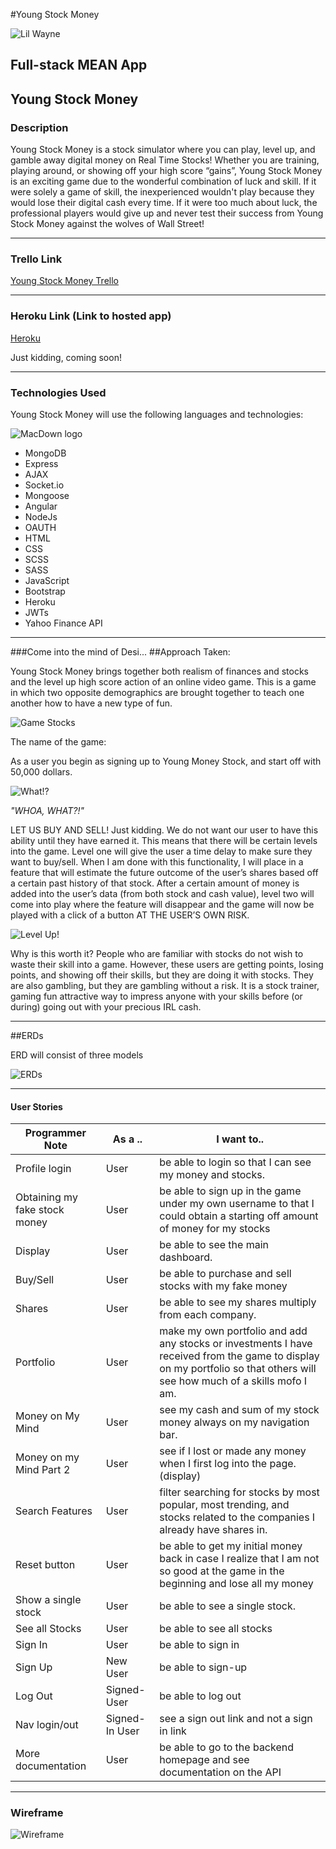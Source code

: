 #Young Stock Money

![Lil Wayne](readmeImg/lilwayne.jpg)


## Full-stack MEAN App

## Young Stock Money

### Description

Young Stock Money is a stock simulator where you can play, level up, and gamble away digital money on Real Time Stocks! Whether you are training, playing around, or showing off your high score “gains”, Young Stock Money is an exciting game due to the wonderful combination of luck and skill. If it were solely a game of skill, the inexperienced wouldn't play because they would lose their digital cash every time. If it were too much about luck, the professional players would give up and never test their success from Young Stock Money against the wolves of Wall Street!

---
### Trello Link 

[Young Stock Money Trello](https://trello.com/b/P0fQ9iXh/project-4-full-stack-application)

---
### Heroku Link (Link to hosted app)

[Heroku](http://www.shroyco.com/sites/default/files/coming-soon_0.jpg)

Just kidding, coming soon!

---

### Technologies Used

Young Stock Money will use the following languages and technologies:

![MacDown logo](readmeImg/technologiesUsed.png)

* MongoDB
* Express
* AJAX
* Socket.io
* Mongoose
* Angular
* NodeJs
* OAUTH
* HTML
* CSS
* SCSS
* SASS
* JavaScript
* Bootstrap
* Heroku
* JWTs
* Yahoo Finance API

---

###Come into the mind of Desi...
##Approach Taken:

Young Stock Money brings together both realism of finances and stocks and the level up high score action of an online video game. This is a game in which two opposite demographics are brought together to teach one another how to have a new type of fun.

![Game Stocks](readmeImg/gameStocks.png)

The name of the game:

As a user you begin as signing up to Young Money Stock, and start off with 50,000 dollars.

![What!?](http://replygif.net/i/1403.gif)

*"WHOA, WHAT?!"*

LET US BUY AND SELL! Just kidding. We do not want our user to have this ability until they have earned it. This means that there will be certain levels into the game. Level one will give the user a time delay to make sure they want to buy/sell. When I am done with this functionality, I will place in a feature that will estimate the future outcome of the user’s shares based off a certain past history of that stock. After a certain amount of money is added into the user’s data (from both stock and cash value), level two will come into play where the feature will disappear and the game will now be played with a click of a button AT THE USER’S OWN RISK.

![Level Up!](http://66.media.tumblr.com/tumblr_m2u6wcClgw1qe29dro1_500.gif)

Why is this worth it? People who are familiar with stocks do not wish to waste their skill into a game. However, these users are getting points, losing points, and showing off their skills, but they are doing it with stocks. They are also gambling, but they are gambling without a risk. It is a stock trainer, gaming fun attractive way to impress anyone with your skills before (or during) going out with your precious IRL cash.

---

##ERDs

ERD will consist of three models

![ERDs](readmeImg/erd.png)

---

#### User Stories

| Programmer Note | As a .. | I want to.. |
|---------|---------|---------|
| Profile login | User | be able to login so that I can see my money and stocks. |
| Obtaining my fake stock money | User | be able to sign up in the game under my own username to that I could obtain a starting off amount of money for my stocks |
| Display | User | be able to see the main dashboard. |
| Buy/Sell | User | be able to purchase and sell stocks with my fake money | 
| Shares | User | be able to see my shares multiply from each company. | 
| Portfolio | User | make my own portfolio and add any stocks or investments I have received from the game to display on my portfolio so that others will see how much of a skills mofo I am. |
| Money on My Mind | User | see my cash and sum of my stock money always on my navigation bar.  |
| Money on my Mind Part 2 | User | see if I lost or made any money when I first log into the page. (display) |
| Search Features | User | filter searching for stocks by most popular, most trending, and stocks related to the companies I already have shares in. |
| Reset button | User | be able to get my initial money back in case I realize that I am not so good at the game in the beginning and lose all my money |
| Show a single stock | User | be able to see a single stock. |
| See all Stocks | User | be able to see all stocks |
| Sign In | User | be able to sign in |
| Sign Up | New User | be able to sign-up |
| Log Out | Signed-User | be able to log out |
| Nav login/out | Signed-In User | see a sign out link and not a sign in link |
| More documentation | User | be able to go to the backend homepage and see documentation on the API |

---
### Wireframe

![Wireframe](readmeImg/wireframe.jpg)

